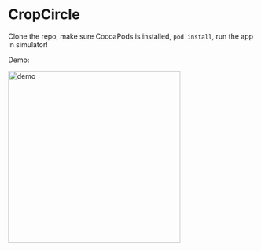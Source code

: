 # CropCircle

Clone the repo, make sure CocoaPods is installed, `pod install`, run the app in simulator!

Demo:

<img src="https://github.com/vphong/CropCircle/raw/master/demo.gif" alt="demo" width="350">
